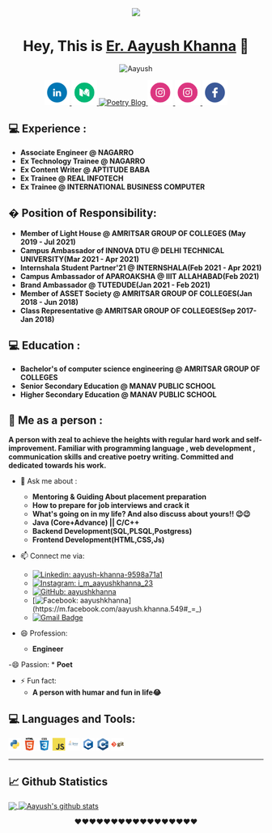 <p align="center">
  <img src="https://github.com/thompsonemerson/thompsonemerson/raw/master/cover-thompson.png" height="200"/>
</p>

<h1 align="center">Hey, This is <a href="https://www.linkedin.com/in/aayush-khanna-9598a71a1">Er. Aayush Khanna</a> 👋</h1>

<p align="center"> <img src="https://komarev.com/ghpvc/?username=aayushkhanna&label=Views&color=blue&style=plastic" alt="Aayush" width="100" /> </p>

<p align="center">
<a href="https://www.linkedin.com/in/aayush-khanna-9598a71a1">
  <img src="https://github.com/aritraroy/social-icons/blob/master/linkedin-icon.png?raw=true" width="50" alt="LinkedIn" />
</a>
<a href="https://www.miraquill.com/aayush999">
  <img src="https://github.com/aritraroy/social-icons/blob/master/medium-icon.png?raw=true" width="50" alt="Mirakee Poetry Page" />
</a>
<a href="https://mypoetryblog1999.blogspot.com/?m=1">
  <img src="https://www.shutterstock.com/image-vector/blog-message-speech-balloon-line-flat-615709163?irclickid=wfbV-N2HOxyIRk7SgIy9Jyc5UkBXluTdq2oEVw0&irgwc=1&utm_medium=Affiliate&utm_campaign=Icons8&utm_source=2052558&utm_term=&c3ch=Affiliate&c3nid=IR-2052558?raw=true" width="50" alt="Poetry Blog" />
</a>
<a href="https://www.instagram.com/i_m_aayushkhanna_23/">
  <img src="https://github.com/aritraroy/social-icons/blob/master/instagram-icon.png?raw=true" width="50" alt="Instagram Official Account" />
</a>
<a href="hhttps://www.instagram.com/worddreamer1999/">
  <img src="https://github.com/aritraroy/social-icons/blob/master/instagram-icon.png?raw=true" width="50" alt="Instagram Poetry Page" />
</a>
<a href="https://m.facebook.com/aayush.khanna.549#_=_">
  <img src="https://github.com/aritraroy/social-icons/blob/master/facebook-icon.png?raw=true" width="50" alt="Facebook Account" />
</a>

</p>

## 💻 Experience :

* **Associate Engineer @ NAGARRO**
* **Ex Technology Trainee @ NAGARRO**
* **Ex Content Writer @ APTITUDE BABA**
* **Ex Trainee @ REAL INFOTECH**
* **Ex Trainee @ INTERNATIONAL BUSINESS COMPUTER**

## � Position of Responsibility:

* **Member of Light House @ AMRITSAR GROUP OF COLLEGES (May 2019 - Jul 2021)**
* **Campus Ambassador of INNOVA DTU @ DELHI TECHNICAL UNIVERSITY(Mar 2021 - Apr 2021)**
* **Internshala Student Partner'21 @ INTERNSHALA(Feb 2021 - Apr 2021)**
* **Campus Ambassador of APAROAKSHA  @ IIIT ALLAHABAD(Feb 2021)**
* **Brand Ambassador @ TUTEDUDE(Jan 2021 - Feb 2021)**
* **Member of ASSET Society @ AMRITSAR GROUP OF COLLEGES(Jan 2018 - Jun 2018)**
* **Class Representative @ AMRITSAR GROUP OF COLLEGES(Sep 2017-Jan 2018)**

## 💻 Education :
* **Bachelor's of computer science engineering @ AMRITSAR GROUP OF COLLEGES**
* **Senior Secondary Education @ MANAV PUBLIC SCHOOL**
* **Higher Secondary Education @ MANAV PUBLIC SCHOOL**


<!--
**aayushkhanna/aayushkhanna** is a ✨ _special_ ✨ repository because its `README.md` (this file) appears on your GitHub profile.

Here are some ideas to get you started:
-->

## 🤡 Me as a person :

**A person with zeal to achieve the heights with regular hard work and self-improvement. 
Familiar with programming language , web development , communication skills and creative poetry writing.
Committed and dedicated towards his work.**

- 💬 Ask me about :
     * **Mentoring & Guiding About placement preparation**
     * **How to prepare for job interviews and crack it**
     * **What's going on in my life? And also discuss about yours!! 😉😉**
     * **Java (Core+Advance) || C/C++**
     * **Backend Development(SQL,PLSQL,Postgress)**
     * **Frontend Development(HTML,CSS,Js)**
     
- 📫 Connect me via: 
     *  [![Linkedin: aayush-khanna-9598a71a1](https://img.shields.io/badge/-aayushkhanna-blue?style=flat-square&logo=Linkedin&logoColor=white&link=https://www.linkedin.com/in/aayush-khanna-9598a71a1)](https://www.linkedin.com/in/aayush-khanna-9598a71a1)
     * [![Instagram: i_m_aayushkhanna_23](https://img.shields.io/badge/-aayushkhanna-blue?style=flat-square&logo=Instagram&logoColor=white&link=https://www.instagram.com/i_m_aayushkhanna_23)](https://www.instagram.com/i_m_aayushkhanna_23)
     * [![GitHub: aayushkhanna](https://img.shields.io/github/followers/aayushkhanna?label=follow&style=social)](https://github.com/aayushkhanna)
     * [![Facebook: aayushkhanna](https://img.shields.io/badge/-aayushkhanna-blue?style=flat-square&logo=Facebook&logoColor=white&link=https://m.facebook.com/aayush.khanna.549#_=_)](https://m.facebook.com/aayush.khanna.549#_=_)
     * [![Gmail Badge](https://img.shields.io/badge/-aayushkhanna1999@gmail.com-blue?style=flat-square&logo=Gmail&logoColor=white&link=mailto:aayushkhanna1999@gmail.com)](mailto:aayushkhanna1999@gmail.com)


- 😄 Profession: 
     * **Engineer**

 -😄 Passion: 
     * **Poet**
     
- ⚡ Fun fact: 
     * **A person with humar and fun in life😂**
   
     
## 💻 Languages and Tools:  

<code><img height="25" src="https://raw.githubusercontent.com/github/explore/80688e429a7d4ef2fca1e82350fe8e3517d3494d/topics/python/python.png"></code>
<code><img height="25" src="https://raw.githubusercontent.com/github/explore/80688e429a7d4ef2fca1e82350fe8e3517d3494d/topics/html/html.png"></code>
<code><img height="25" src="https://raw.githubusercontent.com/github/explore/80688e429a7d4ef2fca1e82350fe8e3517d3494d/topics/css/css.png"></code>
<code><img height="25" src="https://raw.githubusercontent.com/github/explore/80688e429a7d4ef2fca1e82350fe8e3517d3494d/topics/javascript/javascript.png"></code>
<code><img height="25" src="https://raw.githubusercontent.com/github/explore/80688e429a7d4ef2fca1e82350fe8e3517d3494d/topics/java/java.png"></code>
<code><img height="25" src="https://raw.githubusercontent.com/github/explore/80688e429a7d4ef2fca1e82350fe8e3517d3494d/topics/c/c.png"></code>
<code><img height="25" src="https://raw.githubusercontent.com/github/explore/80688e429a7d4ef2fca1e82350fe8e3517d3494d/topics/cpp/cpp.png"></code>
<code><img height="25" src="https://raw.githubusercontent.com/github/explore/80688e429a7d4ef2fca1e82350fe8e3517d3494d/topics/git/git.png"></code>

---
    
## 📈 Github Statistics 
<a href="https://github.com/aayushkhanna">
  <img align="center" src="https://github-readme-stats.vercel.app/api/top-langs/?username=aayushkhanna&theme=dark&hide_langs_below=1" />
</a>
<a href="https://github.com/aayushkhanna">
 <img align="center" src="https://github-readme-stats.vercel.app/api?username=aayushkhanna&&show_icons=true&title_color=ffffff&icon_color=bb2acf&text_color=daf7dc&bg_color=191919" alt="Aayush's github stats"/>
</a>

<div align="center">

❤️❤️❤️❤️❤️❤️❤️❤️❤️❤️❤️❤️❤️❤️❤️❤️❤️

</div>
